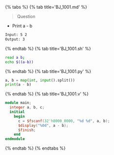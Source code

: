 {% tabs %}
{% tab title='BJ_1001.md' %}

> Question

* Print a - b

```txt
Input: 5 2
Output: 3
```

{% endtab %}
{% tab title='BJ_1001.sh' %}

```sh
read a b;
echo $((a-b))
```

{% endtab %}
{% tab title='BJ_1001.py' %}

```py
a, b = map(int, input().split())
print(a - b)
```

{% endtab %}
{% tab title='BJ_1001.v' %}

```v
module main;
  integer a, b, c;
  initial
    begin
      c = $fscanf(32'h8000_0000, "%d %d", a, b);
      $display("%0d", a - b);
      $finish;
    end
endmodule
```

{% endtab %}
{% endtabs %}
